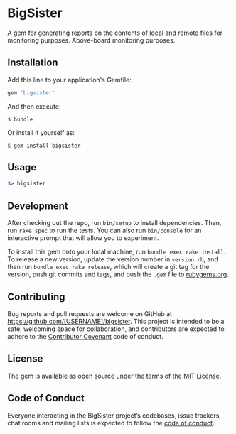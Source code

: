 # BigSister

A gem for generating reports on the contents of local and remote files for monitoring purposes. Above-board monitoring purposes.

## Installation

Add this line to your application's Gemfile:

```ruby
gem 'bigsister'
```

And then execute:

    $ bundle

Or install it yourself as:

    $ gem install bigsister

## Usage

```ruby
$> bigsister
```

## Development

After checking out the repo, run `bin/setup` to install dependencies. Then, run `rake spec` to run the tests. You can also run `bin/console` for an interactive prompt that will allow you to experiment.

To install this gem onto your local machine, run `bundle exec rake install`. To release a new version, update the version number in `version.rb`, and then run `bundle exec rake release`, which will create a git tag for the version, push git commits and tags, and push the `.gem` file to [rubygems.org](https://rubygems.org).

## Contributing

Bug reports and pull requests are welcome on GitHub at https://github.com/[USERNAME]/bigsister. This project is intended to be a safe, welcoming space for collaboration, and contributors are expected to adhere to the [Contributor Covenant](http://contributor-covenant.org) code of conduct.

## License

The gem is available as open source under the terms of the [MIT License](https://opensource.org/licenses/MIT).

## Code of Conduct

Everyone interacting in the BigSister project’s codebases, issue trackers, chat rooms and mailing lists is expected to follow the [code of conduct](https://github.com/[USERNAME]/bigsister/blob/master/CODE_OF_CONDUCT.md).
